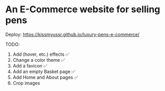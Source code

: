 # An E-Commerce website for selling pens

Deploy: https://kissmyussr.github.io/luxury-pens-e-commerce/

TODO:

1. Add (hover, etc.) effects ✅
2. Change a color theme ✅
3. Add a favicon ✅
4. Add an empty Basket page ✅
5. Add Home and About pages ✅
6. Crop images
